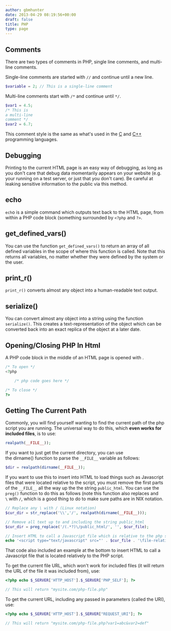 ```yaml
---
author: gbmhunter
date: 2013-04-29 08:19:56+00:00
draft: false
title: PHP
type: page
---
```


## Comments

There are two types of comments in PHP, single line comments, and multi-line comments.

Single-line comments are started with `//` and continue until a new line.

```php
$variable = 2; // This is a single-line comment
```

Multi-line comments start with `/*` and continue until `*/`.

```php
$var1 = 4.5;
/* This is
a multi-line
comment */
$var2 = 6.7;
```

This comment style is the same as what's used in the [C](/programming/languages/c) and [C++](/programming/languages/c-plus-plus) programming languages.

## Debugging

Printing to the current HTML page is an easy way of debugging, as long as you don't care that debug data momentarily appears on your website (e.g. your running on a test server, or just that you don't care). Be careful at leaking sensitive information to the public via this method.

## echo

`ech`o is a simple command which outputs text back to the HTML page, from within a PHP code block (something surrounded by `<?php` and `?>`.

## get_defined_vars()

You can use the function `get_defined_vars()` to return an array of all defined variables in the scope of where this function is called. Note that this returns all variables, no matter whether they were defined by the system or the user.

## print_r()

`print_r()` converts almost any object into a human-readable text output.

## serialize()

You can convert almost any object into a string using the function `serialize()`. This creates a text-representation of the object which can be converted back into an exact replica of the object at a later date.

## Opening/Closing PHP In Html

A PHP code block in the middle of an HTML page is opened with <?php and closed with ?>.

```php    
/* To open */
<?php

    /* php code goes here */

/* To close */
?>
```

## Getting The Current Path

Commonly, you will find yourself wanting to find the current path of the php script you are running. The universal way to do this, which **even works for included files**, is to use:

```php    
realpath(__FILE__));
```

If you want to just get the current directory, you can use the dirname() function to parse the `__FILE__` variable as follows:

```php 
$dir = realpath(dirname(__FILE__));
```

If you want to use this to insert into HTML to load things such as Javascript files that were located relative to the script, you must remove the first parts of the `__FILE__` all the way up the the string `public_html`. You can use the `preg()` function to do this as follows (note this function also replaces and `\` with `/`, which is a good thing to do to make sure paths are in NIX notation.

```php
// Replace any \ with / (Linux notation)
$cur_dir = str_replace('\\','/', realpath(dirname(__FILE__)));

// Remove all text up to and including the string public_html
$cur_dir = preg_replace('/(.*?)\/public_html/', '', $cur_file);

// Insert HTML to call a Javascript file which is relative to the php script (example)
echo '<script type="text/javascript" src="' . $cur_file . '\file-relative-to-php-script.js"></script>';
```

That code also included an example at the bottom to insert HTML to call a Javascript file that is located relatively to the PHP script.

To get the current file URL, which won't work for included files (it will return the URL of the file it was included from), use:

```php 
<?php echo $_SERVER['HTTP_HOST'].$_SERVER['PHP_SELF']; ?>

// This will return "mysite.com/php-file.php"
```

To get the current URL, including any passed in parameters (called the URI), use:

```php
<?php echo $_SERVER['HTTP_HOST'].$_SERVER["REQUEST_URI"]; ?>

// This will return "mysite.com/php-file.php?var1=abc&var2=def"
```